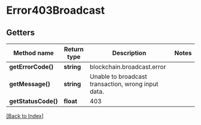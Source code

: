 # Error403Broadcast

## Getters

Method name | Return type | Description | Notes
------------ | ------------- | ------------- | -------------
**getErrorCode()** | **string** | blockchain.broadcast.error |
**getMessage()** | **string** | Unable to broadcast transaction, wrong input data. |
**getStatusCode()** | **float** | 403 |

[[Back to Index]](../index.md)
